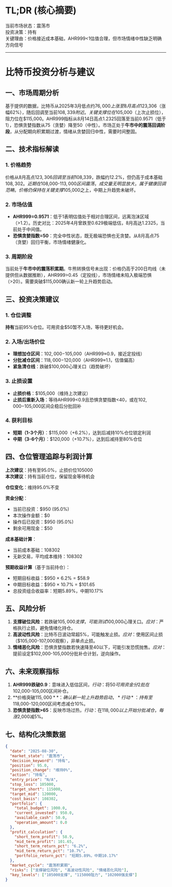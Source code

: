 # TL;DR (核心摘要)
当前市场状态：震荡市  
投资决策：持有  
关键理由：价格接近成本基础，AHR999<1估值合理，但市场情绪中性缺乏明确方向信号

---

# 比特币投资分析与建议

## 一、市场周期分析
基于提供的数据，比特币从2025年3月低点约$76,000上涨至8月高点$123,306（涨幅62%），随后回调至当前$108,339附近。关键支撑位在$105,000（上次止损位），阻力位在$115,000。AHR999指标从8月14日高点1.2325回落至当前0.9571（低于1），恐惧贪婪指数从75（贪婪）降至50（中性）。市场正处于**牛市中的震荡回调阶段**，从分配期向积累期过渡，情绪从贪婪回归中性，需要时间整固。

## 二、技术指标解读

### 1. 价格趋势
价格从8月高点$123,306回调至当前$108,339，跌幅约12.2%，但仍高于成本基础$108,302。近期在$108,000-$113,000区间震荡，成交量无明显放大，属于健康回调范畴。价格仍保持在关键支撑$105,000之上，中期上升趋势未破坏。

### 2. 市场估值
- **AHR999=0.9571**：低于1表明估值处于相对合理区间，远离泡沫区域（>1.2）。历史对比：2025年4月曾跌至0.629极端低估，8月高达1.2325，当前处于中间值。
- **恐惧贪婪指数=50**：完全中性状态，既无极端恐惧也无贪婪。从8月高点75（贪婪）回归平衡，市场情绪健康化。

### 3. 周期阶段
当前处于**牛市中的震荡积累期**。牛熊转换信号未出现：价格仍高于200日均线（未提供但从数据推断），AHR999>0.45（定投线），市场情绪未陷入极端恐惧（>20）。需要突破$115,000确认新一轮上升趋势启动。

## 三、投资决策建议

### 1. 仓位调整
**持有**当前95%仓位。可用资金$50暂不入场，等待更好机会。

### 2. 入场/出场价位
- **理想加仓区间**：$102,000-$105,000（AHR999≈0.9，接近定投线）
- **分批减仓区间**：$118,000-$120,000（AHR999≈1.1，估值偏高）
- **紧急清仓线**：跌破$100,000心理关口（趋势破坏）

### 3. 止损设置
- **止损价格**：$105,000（维持上次建议）
- **止损后重新入场**：等待AHR999<0.9且恐惧贪婪指数<40，或在$102,000-$105,000区间企稳后分批回补

### 4. 获利目标
- **短期（1-3个月）**：$115,000（+6.2%），达到后减持10%仓位锁定利润
- **中期（3-6个月）**：$120,000（+10.7%），达到后减持至80%仓位

## 四、仓位管理追踪与利润计算

**上次建议**：持有至95.0%，止损价位105000  
**本次建议**：持有当前仓位，保留现金等待机会  

**仓位变化**：维持95.0%不变  

**资金分配**：
- 当前已投资：$950 (95.0%)
- 本次操作金额：$0
- 操作后已投资：$950 (95.0%)
- 剩余可用现金：$50

**成本基础计算**：
- 当前成本基础：108302
- 无新交易，平均成本维持：108302

**预期收益计算**（基于当前持仓）：
- 短期目标收益：$950 × 6.2% = $58.9
- 中期目标收益：$950 × 10.7% = $101.65
- 总投资组合收益率：短期5.89%，中期10.17%

## 五、风险分析

1. **支撑破位风险**：若跌破$105,000支撑，可能测试$100,000心理关口。*应对*：严格执行止损，避免情绪化持仓。
2. **高波动性风险**：比特币日波动常超5%，可能触发止损。*应对*：使用区间止损（$105,000-107,000观察），非单点止损。
3. **情绪恶化风险**：恐惧贪婪指数若快速降至40以下，可能引发恐慌抛售。*应对*：提前设定$102,000-105,000分批补仓计划，逆向操作。

## 六、未来观察指标

1. **AHR999跌破0.9**：意味进入低估区间，*行动*：将$50可用资金分2批在$102,000-105,000区间补仓。
2. **价格突破$115,000**：确认新一轮上升趋势启动，*行动*：持有至$118,000-120,000区间考虑减仓10%。
3. **恐惧贪婪指数>65**：反映市场过热，*行动*：在$118,000以上开始分批减仓，每涨$2,000减5%。

## 七、结构化决策数据

```json
{
  "date": "2025-08-30",
  "market_state": "震荡市",
  "decision_keyword": "持有",
  "position": 95.0,
  "position_change": "维持0%",
  "action": "持有",
  "entry_price": "N/A",
  "stop_loss": 105000,
  "target_short": 115000,
  "target_mid": 120000,
  "cost_basis": 108302,
  "portfolio": {
    "total_budget": 1000.0,
    "current_invested": 950.0,
    "available_cash": 50.0,
    "operation_amount": 0.0
  },
  "profit_calculation": {
    "short_term_profit": 58.9,
    "mid_term_profit": 101.65,
    "short_term_return_pct": "6.2%",
    "mid_term_return_pct": "10.7%",
    "portfolio_return_pct": "短期5.89%，中期10.17%"
  },
  "market_cycle": "震荡积累期",
  "risks": ["支撑破位风险", "高波动性风险", "情绪恶化风险"],
  "key_levels": ["105000支撑", "115000阻力", "102000强支撑"]
}
```